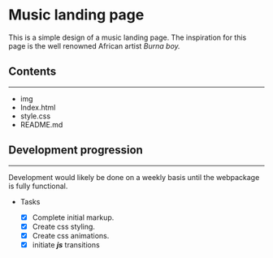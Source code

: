# Music landing page

This is a simple design of a music landing page. The inspiration for this page is the well renowned African artist _Burna boy._

## Contents

---
- img
- Index.html
- style.css
- README.md

## Development progression

---

Development would likely be done on a weekly basis until the webpackage is fully functional.

- Tasks

  - [x] Complete initial markup.
  - [x] Create css styling.
  - [x] Create css animations.
  - [x] initiate **_js_** transitions
